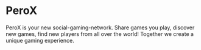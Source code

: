 # PeroX
PeroX is your new social-gaming-network. Share games you play, discover new games, find new players from all over the world! Together we create a unique gaming experience.
